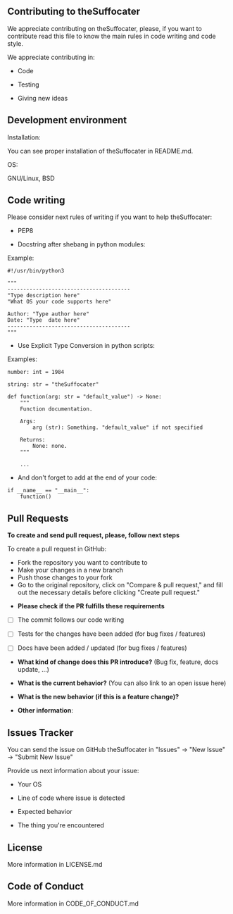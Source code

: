 ## Contributing to theSuffocater

We appreciate contributing on theSuffocater, please, if you want to contribute read this file to know the main rules in code writing and code style.

We appreciate contributing in:

- Code

- Testing

- Giving new ideas

## Development environment

Installation:

You can see proper installation of theSuffocater in README.md.

OS: 

GNU/Linux, BSD

## Code writing

Please consider next rules of writing if you want to help theSuffocater:

- PEP8

- Docstring after shebang in python modules:

Example:

```python3
#!/usr/bin/python3

"""
---------------------------------------
"Type description here"
"What OS your code supports here"

Author: "Type author here"
Date: "Type  date here"
---------------------------------------
"""
```

- Use Explicit Type Conversion in python scripts:

Examples:

```python3
number: int = 1984
```

```python3
string: str = "theSuffocater"
```

```python3
def function(arg: str = "default_value") -> None:
	"""
    Function documentation.

    Args:
        arg (str): Something. "default_value" if not specified        

    Returns:
        None: none.
    """

    ...
```

- And don't forget to add at the end of your code:

```python3
if __name__ == "__main__":
	function()
```

## Pull Requests

**To create and send pull request, please, follow next steps**

To create a pull request in GitHub:

- Fork the repository you want to contribute to
- Make your changes in a new branch
- Push those changes to your fork 
- Go to the original repository, click on "Compare & pull request," and fill out the necessary details before clicking "Create pull request."

* **Please check if the PR fulfills these requirements**
- [ ] The commit follows our code writing
- [ ] Tests for the changes have been added (for bug fixes / features)
- [ ] Docs have been added / updated (for bug fixes / features)


* **What kind of change does this PR introduce?** (Bug fix, feature, docs update, ...)



* **What is the current behavior?** (You can also link to an open issue here)



* **What is the new behavior (if this is a feature change)?**



* **Other information**:

## Issues Tracker

You can send the issue on GitHub theSuffocater in "Issues" -> "New Issue" -> "Submit New Issue"

Provide us next information about your issue:

- Your OS

- Line of code where issue is detected

- Expected behavior

- The thing you're encountered

## License

More information in LICENSE.md

## Code of Conduct

More information in CODE_OF_CONDUCT.md
